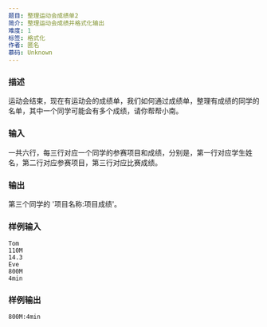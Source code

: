 ```yaml
---
题目: 整理运动会成绩单2
简介: 整理运动会成绩并格式化输出
难度: 1
标签: 格式化
作者: 匿名
慕码: Unknown
---
```


### 描述

运动会结束，现在有运动会的成绩单，我们如何通过成绩单，整理有成绩的同学的名单，其中一个同学可能会有多个成绩，请你帮帮小南。

### 输入

一共六行，每三行对应一个同学的参赛项目和成绩，分别是，第一行对应学生姓名，第二行对应参赛项目，第三行对应比赛成绩。

### 输出

第三个同学的 '项目名称:项目成绩'。

### 样例输入

```
Tom
110M
14.3
Eve
800M
4min
```

### 样例输出

```
800M:4min
```